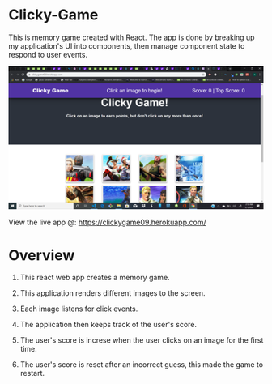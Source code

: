 # Clicky-Game
This is memory game created with React. The app is done by breaking up my application's UI into components, then manage component state to respond to user events.

![picturemain](public/assets/images/picture.jpg)

View the live app @: https://clickygame09.herokuapp.com/

# Overview
1. This react web app creates a memory game.

2. This application renders different images to the screen.

3. Each image listens for click events.

4. The application then keeps track of the user's score.

5. The user's score is increse when the user clicks on an image for the first time.

6. The user's score is reset after an incorrect guess, this made the game to restart.
